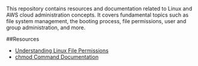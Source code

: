 This repository contains resources and documentation related to Linux and AWS cloud administration concepts. It covers fundamental topics such as
file system management, the booting process, file permissions, user and group administration, and more.

##Resources
- [Understanding Linux File Permissions](https://linuxize.com/post/linux-file-permissions/)
- [chmod Command Documentation](https://linux.die.net/man/1/chmod)
